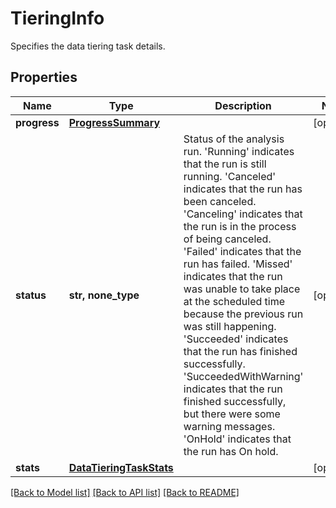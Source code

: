 # TieringInfo

Specifies the data tiering task details.

## Properties
Name | Type | Description | Notes
------------ | ------------- | ------------- | -------------
**progress** | [**ProgressSummary**](ProgressSummary.md) |  | [optional] 
**status** | **str, none_type** | Status of the analysis run. &#39;Running&#39; indicates that the run  is still running. &#39;Canceled&#39; indicates that the run has been canceled.  &#39;Canceling&#39; indicates that the run is in the process of being  canceled.  &#39;Failed&#39; indicates that the run has failed. &#39;Missed&#39; indicates that the  run was unable to take place at the  scheduled time because the previous  run was still happening. &#39;Succeeded&#39; indicates that the run has finished  successfully. &#39;SucceededWithWarning&#39; indicates that the run finished   successfully, but there were some warning messages. &#39;OnHold&#39; indicates  that the run has On hold. | [optional] 
**stats** | [**DataTieringTaskStats**](DataTieringTaskStats.md) |  | [optional] 

[[Back to Model list]](../README.md#documentation-for-models) [[Back to API list]](../README.md#documentation-for-api-endpoints) [[Back to README]](../README.md)


